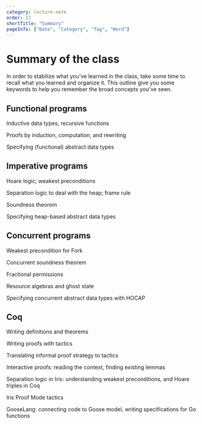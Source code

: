 ```yaml
---
category: lecture-note
order: 27
shortTitle: "Summary"
pageInfo: ["Date", "Category", "Tag", "Word"]
---
```


# Summary of the class

In order to stabilize what you've learned in the class, take some time to recall what you learned and organize it. This outline give you some keywords to help you remember the broad concepts you've seen.

## Functional programs

Inductive data types, recursive functions

Proofs by induction, computation, and rewriting

Specifying (functional) abstract data types

## Imperative programs

Hoare logic; weakest preconditions

Separation logic to deal with the heap; frame rule

Soundness theorem

Specifying heap-based abstract data types

## Concurrent programs

Weakest precondition for Fork

Concurrent soundness theorem

Fractional permissions

Resource algebras and ghost state

Specifying concurrent abstract data types with HOCAP

## Coq

Writing definitions and theorems

Writing proofs with tactics

Translating informal proof strategy to tactics

Interactive proofs: reading the context, finding existing lemmas

Separation logic in Iris: understanding weakest preconditions, and Hoare triples in Coq

Iris Proof Mode tactics

GooseLang: connecting code to Goose model, writing specifications for Go functions
